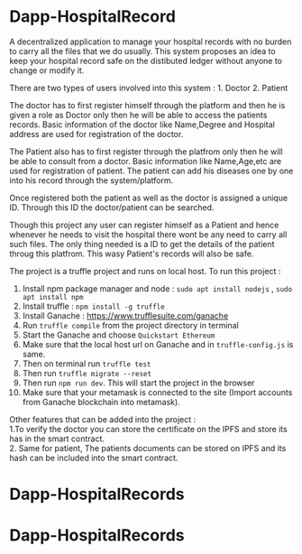 # Dapp-HospitalRecord

A decentralized application to manage your hospital records with no burden to carry all the files that we do usually.
This system proposes an idea to keep your hospital record safe on the distibuted ledger without anyone to change or modify it.

There are two types of users involved into this system : 1. Doctor
                                                         2. Patient
        
The doctor has to first register himself through the platform and then he is given a role as Doctor only then he will be able to access the patients records.
Basic information of the doctor like Name,Degree and Hospital address are used for registration of the doctor.

The Patient also has to first register through the platfrom only then he will be able to consult from a doctor.
Basic information like Name,Age,etc are used for registration of patient.
The patient can add his diseases one by one into his record through the system/platform.

Once registered both the patient as well as the doctor is assigned a unique ID. Through this ID the doctor/patient can be searched.

Though this project any user can register himself as a Patient and hence whenever he needs to visit the hospital there wont be any need to carry all such files.
The only thing needed is a ID to get the details of the patient throug this platfrom.
This wasy Patient's records will also be safe.

The project is a truffle project and runs on local host.
To run this project :

1. Install npm package manager and node : `sudo apt install nodejs` , `sudo apt install npm`
2. Install truffle : `npm install -g truffle`
3. Install Ganache : https://www.trufflesuite.com/ganache
4. Run `truffle compile` from the project directory in terminal
5. Start the Ganache and choose `Quickstart Ethereum`
6. Make sure that the local host url on Ganache and in `truffle-config.js` is same.
6. Then on terminal run `truffle test`
6. Then run `truffle migrate --reset`
7. Then run `npm run dev`. This will start the project in the browser
8. Make sure that your metamask is connected to the site (Import accounts from Ganache blockchain into metamask).

Other features that can be added into the project :  
1.To verify the doctor you can store the certificate on the IPFS and store its has in the smart contract.    
2. Same for patient, The patients documents can be stored on IPFS and its hash can be included into the smart contract.




# Dapp-HospitalRecords
# Dapp-HospitalRecords
